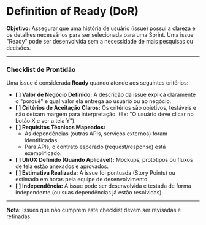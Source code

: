 # Definition of Ready (DoR)

**Objetivo:** Assegurar que uma história de usuário (issue) possui a clareza e os detalhes necessários para ser selecionada para uma Sprint. Uma issue "Ready" pode ser desenvolvida sem a necessidade de mais pesquisas ou decisões.

---

### Checklist de Prontidão

Uma issue é considerada **Ready** quando atende aos seguintes critérios:

-   **[ ] Valor de Negócio Definido:** A descrição da issue explica claramente o "porquê" e qual valor ela entrega ao usuário ou ao negócio.
-   **[ ] Critérios de Aceitação Claros:** Os critérios são objetivos, testáveis e não deixam margem para interpretação. (Ex: "O usuário deve clicar no botão X e ver a tela Y").
-   **[ ] Requisitos Técnicos Mapeados:**
    -   As dependências (outras APIs, serviços externos) foram identificadas.
    -   Para APIs, o contrato esperado (request/response) está exemplificado.
-   **[ ] UI/UX Definido (Quando Aplicável):** Mockups, protótipos ou fluxos de tela estão anexados e aprovados.
-   **[ ] Estimativa Realizada:** A issue foi pontuada (Story Points) ou estimada em horas pela equipe de desenvolvimento.
-   **[ ] Independência:** A issue pode ser desenvolvida e testada de forma independente (ou suas dependências já estão resolvidas).

---

**Nota:** Issues que não cumprem este checklist devem ser revisadas e refinadas.

